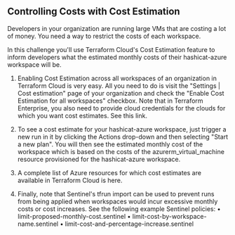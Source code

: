 ## Controlling Costs with Cost Estimation

Developers in your organization are running large VMs that are costing a lot of money. You need a way to restrict the costs of each workspace.

In this challenge you'll use Terraform Cloud's Cost Estimation feature to inform developers what the estimated monthly costs of their hashicat-azure workspace will be.

1. Enabling Cost Estimation across all workspaces of an organization in Terraform Cloud is very easy. All you need to do is visit the "Settings | Cost estimation" page of your organization and check the "Enable Cost Estimation for all workspaces" checkbox.
Note that in Terraform Enterprise, you also need to provide cloud credentials for the clouds for which you want cost estimates. See this link.

2. To see a cost estimate for your hashicat-azure workspace, just trigger a new run in it by clicking the Actions drop-down and then selecting "Start a new plan". You will then see the estimated monthly cost of the workspace which is based on the costs of the azurerm_virtual_machine resource provisioned for the hashicat-azure workspace.

3. A complete list of Azure resources for which cost estimates are available in Terraform Cloud is here.

4. Finally, note that Sentinel's tfrun import can be used to prevent runs from being applied when workspaces would incur excessive monthly costs or cost increases.
See the following example Sentinel policies:
•	limit-proposed-monthly-cost.sentinel
•	limit-cost-by-workspace-name.sentinel
•	limit-cost-and-percentage-increase.sentinel
